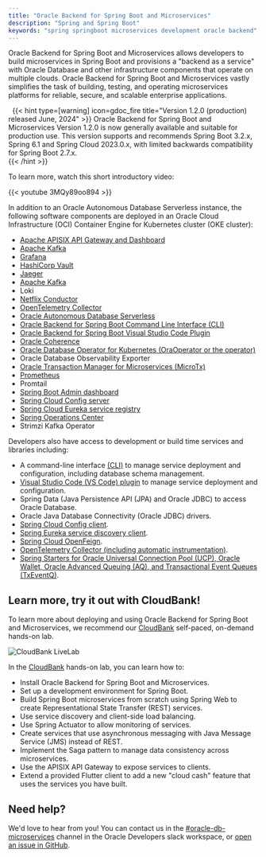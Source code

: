 ```yaml
---
title: "Oracle Backend for Spring Boot and Microservices"
description: "Spring and Spring Boot"
keywords: "spring springboot microservices development oracle backend"
---
```


Oracle Backend for Spring Boot and Microservices allows developers to build microservices in Spring Boot and provisions a "backend as a service" with
Oracle Database and other infrastructure components that operate on multiple clouds. Oracle Backend for Spring Boot and Microservices vastly simplifies the task of
building, testing, and operating microservices platforms for reliable, secure, and scalable enterprise applications.

&nbsp;
{{< hint type=[warning] icon=gdoc_fire title="Version 1.2.0 (production) released June, 2024" >}}
 Oracle Backend for Spring Boot and Microservices Version 1.2.0 is now generally available and suitable for production use. This version supports and recommends Spring Boot 3.2.x, Spring 6.1 and Spring Cloud 2023.0.x, with limited backwards compatibility for Spring Boot 2.7.x.  
{{< /hint >}}
&nbsp;

To learn more, watch this short introductory video:

{{< youtube 3MQy89oo894 >}}

In addition to an Oracle Autonomous Database Serverless instance, the following software components are deployed in an Oracle Cloud
Infrastructure (OCI) Container Engine for Kubernetes cluster (OKE cluster):

- [Apache APISIX API Gateway and Dashboard](platform/apigw/)
- [Apache Kafka](https://kafka.apache.org/)
- [Grafana](observability/metrics/)
- [HashiCorp Vault](platform/vault/)
- [Jaeger](observability/tracing/)
- [Apache Kafka](https://kafka.apache.org)
- Loki
- [Netflix Conductor](platform/conductor/)
- [OpenTelemetry Collector](observability/tracing/)
- [Oracle Autonomous Database Serverless](database/)
- [Oracle Backend for Spring Boot Command Line Interface (CLI)](development/cli/)
- [Oracle Backend for Spring Boot Visual Studio Code Plugin](platform/vscode-plugin/)
- [Oracle Coherence](https://docs.oracle.com/en/middleware/standalone/coherence/)
- [Oracle Database Operator for Kubernetes (OraOperator or the operator)](https://github.com/oracle/oracle-database-operator)
- Oracle Database Observability Exporter
- [Oracle Transaction Manager for Microservices (MicroTx)](platform/microtx/)
- [Prometheus](observability/metrics/)
- Promtail
- [Spring Boot Admin dashboard](platform/spring-admin/)
- [Spring Cloud Config server](platform/config/)
- [Spring Cloud Eureka service registry](platform/eureka/)
- [Spring Operations Center](platform/soc/)
- Strimzi Kafka Operator

Developers also have access to development or build time services and libraries including:

- A command-line interface [(CLI)](development/cli/) to manage service deployment and configuration, including database schema management.
- [Visual Studio Code (VS Code) plugin](platform/vscode-plugin/) to manage service deployment and configuration.
- Spring Data (Java Persistence API (JPA) and Oracle JDBC) to access Oracle Database.
- Oracle Java Database Connectivity (Oracle JDBC) drivers.
- [Spring Cloud Config client](platform/config/).
- [Spring Eureka service discovery client](platform/eureka/).
- [Spring Cloud OpenFeign](https://spring.io/projects/spring-cloud-openfeign).
- [OpenTelemetry Collector (including automatic instrumentation)](observability/tracing/).
- [Spring Starters for Oracle Universal Connection Pool (UCP), Oracle Wallet, Oracle Advanced Queuing (AQ), and Transactional Event Queues (TxEventQ)](starters/).

## Learn more, try it out with CloudBank!

To learn more about deploying and using Oracle Backend for Spring Boot and Microservices, we recommend our
[CloudBank](https://bit.ly/CloudBankOnOBaaS) self-paced, on-demand hands-on lab.

![CloudBank LiveLab](./cloudbank-hol.png)

In the [CloudBank](https://bit.ly/CloudBankOnOBaaS) hands-on lab, you can learn how to:

- Install Oracle Backend for Spring Boot and Microservices.
- Set up a development environment for Spring Boot.
- Build Spring Boot microservices from scratch using Spring Web to create
  Representational State Transfer (REST) services.
- Use service discovery and client-side load balancing.
- Use Spring Actuator to allow monitoring of services.
- Create services that use asynchronous messaging with Java Message Service (JMS) instead of REST.
- Implement the Saga pattern to manage data consistency across microservices.
- Use the APISIX API Gateway to expose services to clients.
- Extend a provided Flutter client to add a new "cloud cash" feature that uses the services you have built.

## Need help?

We'd love to hear from you!  You can contact us in the
[#oracle-db-microservices](https://oracledevs.slack.com/archives/C06L9CDGR6Z) channel in the
Oracle Developers slack workspace, or [open an issue in GitHub](https://github.com/oracle/microservices-datadriven/issues/new).
